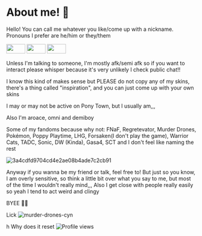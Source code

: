 # About me! 🥌
Hello! You can call me whatever you like/come up with a nickname. Pronouns I prefer are he/him or they/them 

<img src="[path/to/your.gif](https://img1.picmix.com/output/stamp/thumb/5/2/3/8/1968325_bdfad.gif)" width="50" height="25" /> <img src="[path/to/your.gif](https://img1.picmix.com/output/stamp/normal/9/6/0/3/2723069_7d0d1.gif)" width="50" height="25" /> <img src="[path/to/your.gif](https://img1.picmix.com/output/stamp/thumb/2/6/7/1/1981762_44ddd.gif)" width="50" height="25" />

Unless I'm talking to someone, I'm mostly afk/semi afk so if you want to interact please whisper because it's very unlikely I check public chat!!

I know this kind of makes sense but PLEASE do not copy any of my skins, there's a thing called "inspiration", and you can just come up with your own skins

I may or may not be active on Pony Town, but I usually am,,,

Also I'm aroace, omni and demiboy

Some of my fandoms because why not: FNaF, Regretevator, Murder Drones, Pokémon, Poppy Playtime, LHG, Forsaken(I don't play the game), Warrior Cats, TADC, Sonic, DW (Kinda), Gasa4, SCT and I don't feel like naming the rest

![3a4cdfd9704cd4e2ae08b4ade7c2cb91](https://github.com/user-attachments/assets/9cafc977-cc03-4018-9c8d-9905d5716812)

Anyway if you wanna be my friend or talk, feel free to! But just so you know, I am overly sensitive, so think a little bit over what you say to me, but most of the time I wouldn't really mind,,, Also I get close with people really easily so yeah I tend to act weird and clingy

BYEE 👋😼

Lick
![murder-drones-cyn](https://github.com/user-attachments/assets/e3aca81d-4a29-42dc-885a-b4983a24fad6)




h Why does it reset 
![Profile views](https://komarev.com/ghpvc/?username=CynDotEXE)

